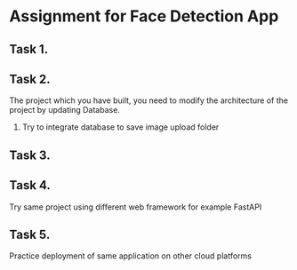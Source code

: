 # Assignment for Face Detection App

## Task 1.


## Task 2.

The project which you have built, you need to modify the architecture of the project by updating Database.

1. Try to integrate database to save image upload folder

## Task 3.

## Task 4.

Try same project using different web framework for example FastAPI

## Task 5.

Practice deployment of same application on other cloud platforms 

